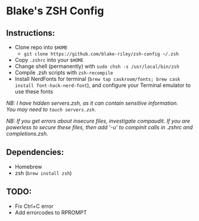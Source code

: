 # Blake's ZSH Config

## Instructions:

- Clone repo into `$HOME`
  - `git clone https://github.com/blake-riley/zsh-config ~/.zsh`
- Copy `.zshrc` into your `$HOME`
- Change shell (permanently) with `sudo chsh -s /usr/local/bin/zsh`
- Compile .zsh scripts with `zsh-recompile`
- Install NerdFonts for terminal (`brew tap caskroom/fonts; brew cask install font-hack-nerd-font`), and configure your Terminal emulator to use these fonts

_NB: I have hidden servers.zsh, as it can contain sensitive information._  
_You may need to `touch servers.zsh`._

_NB: If you get errors about insecure files, investigate compaudit._
_If you are powerless to secure these files, then add '-u' to compinit calls in .zshrc and completions.zsh._

## Dependencies:

- Homebrew
- zsh (`brew install zsh`)

## TODO:

- Fix Ctrl+C error
- Add errorcodes to RPROMPT
